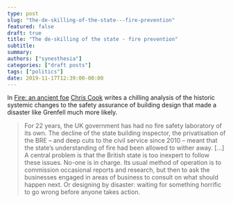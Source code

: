 ```yaml
---
type: post
slug: "the-de-skilling-of-the-state---fire-prevention"
featured: false
draft: true
title: "The de-skilling of the state - fire prevention"
subtitle: 
summary: 
authors: ["synesthesia"]
categories: ["draft posts"]
tags: ["politics"]
date: 2019-11-17T12:39:00-00:00
---
```


In [Fire: an ancient foe](https://members.tortoisemedia.com/2019/11/16/grenfell-and-fire-regs/content.html?sig=k-K5_XG7DTpEDkYDMz1IBVXVZPTRnXSwPxgFTh8HIgI&utm_source=Twitter&utm_medium=Social&utm_campaign=16Nov2019&utm_content=grenfell)  [Chris Cook](https://uk.linkedin.com/in/chriscooktortoise) writes a chilling analysis of the historic systemic changes to the safety assurance of building design that made a disaster like Grenfell much more likely.

> For 22 years, the UK government has had no fire safety laboratory of its own. The decline of the state building inspector, the privatisation of the BRE – and deep cuts to the civil service since 2010 – meant that the state’s understanding of fire had been allowed to wither away. [...] A central problem is that the British state is too inexpert to follow these issues. No-one is in charge. Its usual method of operation is to commission occasional reports and research, but then to ask the businesses engaged in areas of business to consult on what should happen next. Or designing by disaster: waiting for something horrific to go wrong before anyone takes action.
> 


